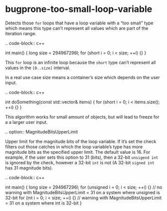 bugprone-too-small-loop-variable
================================

Detects those `for` loops that have a loop variable with a “too small”
type which means this type can’t represent all values which are part of
the iteration range.

.. code-block:: c++

int main() { long size = 294967296l; for (short i = 0; i &lt; size; ++i)
{} }

This `for` loop is an infinite loop because the `short` type can’t
represent all values in the `[0..size]` interval.

In a real use case size means a container’s size which depends on the
user input.

.. code-block:: c++

int doSomething(const std::vector& items) { for (short i = 0; i &lt;
items.size(); ++i) {} }

This algorithm works for small amount of objects, but will lead to
freeze for a a larger user input.

.. option:: MagnitudeBitsUpperLimit

Upper limit for the magnitude bits of the loop variable. If it’s set the
check filters out those catches in which the loop variable’s type has
more magnitude bits as the specified upper limit. The default value is
16. For example, if the user sets this option to 31 (bits), then a
32-bit `unsigend int` is ignored by the check, however a 32-bit `int` is
not (A 32-bit `signed int` has 31 magnitude bits).

.. code-block:: c++

int main() { long size = 294967296l; for (unsigned i = 0; i &lt; size;
++i) {} // no warning with MagnitudeBitsUpperLimit = 31 on a system
where unsigned is 32-bit for (int i = 0; i &lt; size; ++i) {} // warning
with MagnitudeBitsUpperLimit = 31 on a system where int is 32-bit }

